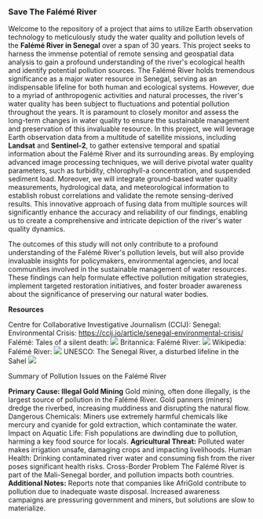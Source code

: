 ### Save The Falémé River
Welcome to the repository of a  project that aims to utilize Earth observation technology to meticulously study the water quality and pollution levels of the **Falémé River in Senegal** over a span of 30 years. This project seeks to harness the immense potential of remote sensing and geospatial data analysis to gain a profound understanding of the river's ecological health and identify potential pollution sources.
The Falémé River holds tremendous significance as a major water resource in Senegal, serving as an indispensable lifeline for both human and ecological systems. However, due to a myriad of anthropogenic activities and natural processes, the river's water quality has been subject to fluctuations and potential pollution throughout the years. It is paramount to closely monitor and assess the long-term changes in water quality to ensure the sustainable management and preservation of this invaluable resource. In this project, we will leverage Earth observation data from a multitude of satellite missions, including **Landsat** and  **Sentinel-2**, to gather extensive temporal and spatial information about the Falémé River and its surrounding areas. By employing advanced image processing techniques, we will derive pivotal water quality parameters, such as turbidity, chlorophyll-a concentration, and suspended sediment load.
Moreover, we will integrate ground-based water quality measurements, hydrological data, and meteorological information to establish robust correlations and validate the remote sensing-derived results. This innovative approach of fusing data from multiple sources will significantly enhance the accuracy and reliability of our findings, enabling us to create a comprehensive and intricate depiction of the river's water quality dynamics.

The outcomes of this study will not only contribute to a profound understanding of the Falémé River's pollution levels, but will also provide invaluable insights for policymakers, environmental agencies, and local communities involved in the sustainable management of water resources. These findings can help formulate effective pollution mitigation strategies, implement targeted restoration initiatives, and foster broader awareness about the significance of preserving our natural water bodies.

**Resources**

Centre for Collaborative Investigative Journalism (CCIJ):
Senegal: Environmental Crisis: https://ccij.io/article/senegal-environmental-crisis/
Falémé: Tales of a silent death: ![](https://ccij.io/article/mali-silent-death/)
Britannica: Falémé River: ![](https://www.britannica.com/place/Faleme-River)
Wikipedia: Falémé River: ![](https://en.wikipedia.org/wiki/Fal%C3%A9m%C3%A9_River)
UNESCO: The Senegal River, a disturbed lifeline in the Sahel ![](https://unesdoc.unesco.org/ark:/48223/pf0000382779)

Summary of Pollution Issues on the Falémé River

**Primary Cause: Illegal Gold Mining**
Gold mining, often done illegally, is the largest source of pollution in the Falémé River.
Gold panners (miners) dredge the riverbed, increasing muddiness and disrupting the natural flow.
Dangerous Chemicals:
Miners use extremely harmful chemicals like mercury and cyanide for gold extraction, which contaminate the water.
Impact on Aquatic Life:
Fish populations are dwindling due to pollution, harming a key food source for locals.
**Agricultural Threat:**
Polluted water makes irrigation unsafe, damaging crops and impacting livelihoods.
Human Health:
Drinking contaminated river water and consuming fish from the river poses significant health risks.
Cross-Border Problem
The Falémé River is part of the Mali-Senegal border, and pollution impacts both countries.
**Additional Notes:**
Reports note that companies like AfriGold contribute to pollution due to inadequate waste disposal. Increased awareness campaigns are pressuring government and miners, but solutions are slow to materialize.

